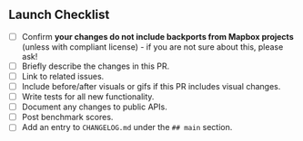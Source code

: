 ## Launch Checklist

<!-- Thanks for the PR! Feel free to add or remove items from the checklist. -->

- [ ] Confirm **your changes do not include backports from Mapbox projects** (unless with compliant license) - if you are not sure about this, please ask!
- [ ] Briefly describe the changes in this PR.
- [ ] Link to related issues.
- [ ] Include before/after visuals or gifs if this PR includes visual changes.
- [ ] Write tests for all new functionality.
- [ ] Document any changes to public APIs.
 - [ ] Post benchmark scores.
 - [ ] Add an entry to `CHANGELOG.md` under the `## main` section.
